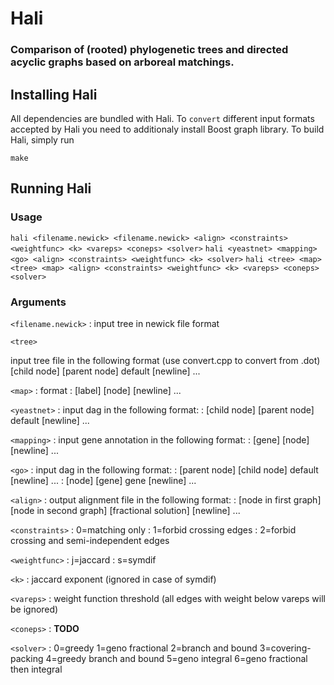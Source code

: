 # Hali #
### Comparison of (rooted) phylogenetic trees and directed acyclic graphs based on arboreal matchings. ###

## Installing Hali ##

All dependencies are bundled with Hali. To ```convert``` different input formats accepted by Hali you need 
to additionaly install Boost graph library. To build Hali, simply run

```
make
```

## Running Hali ##

### Usage ###

```hali <filename.newick> <filename.newick> <align> <constraints> <weightfunc> <k> <vareps> <coneps> <solver>```
```hali <yeastnet> <mapping> <go> <align> <constraints> <weightfunc> <k> <solver>```
```hali <tree> <map> <tree> <map> <align> <constraints> <weightfunc> <k> <vareps> <coneps> <solver>```

### Arguments ###

`<filename.newick>`
: input tree in newick file format

`<tree>`

   input tree file in the following format (use convert.cpp to convert from .dot)   
   [child node] [parent node] default [newline] ...   
  

`<map>`
: format
: [label] [node] [newline] ...

`<yeastnet>`
: input dag in the following format:
: [child node] [parent node] default [newline] ...

`<mapping>`
: input gene annotation in the following format:
: [gene] [node] [newline] ...

`<go>`
: input dag in the following format:
: [parent node] [child node] default [newline] ...
: [node] [gene] gene [newline] ...

`<align>`
: output alignment file in the following format:
: [node in first graph] [node in second graph] [fractional solution] [newline] ...

`<constraints>`
: 0=matching only
: 1=forbid crossing edges
: 2=forbid crossing and semi-independent edges

`<weightfunc>`
: j=jaccard
: s=symdif

`<k>`
: jaccard exponent (ignored in case of symdif)

`<vareps>`
: weight function threshold (all edges with weight below vareps will be ignored)

`<coneps>`
: **TODO**

`<solver>`
: 0=greedy
  1=geno fractional
  2=branch and bound
  3=covering-packing
  4=greedy branch and bound
  5=geno integral
  6=geno fractional then integral
